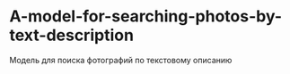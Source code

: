 # A-model-for-searching-photos-by-text-description
Модель для поиска фотографий по текстовому описанию
